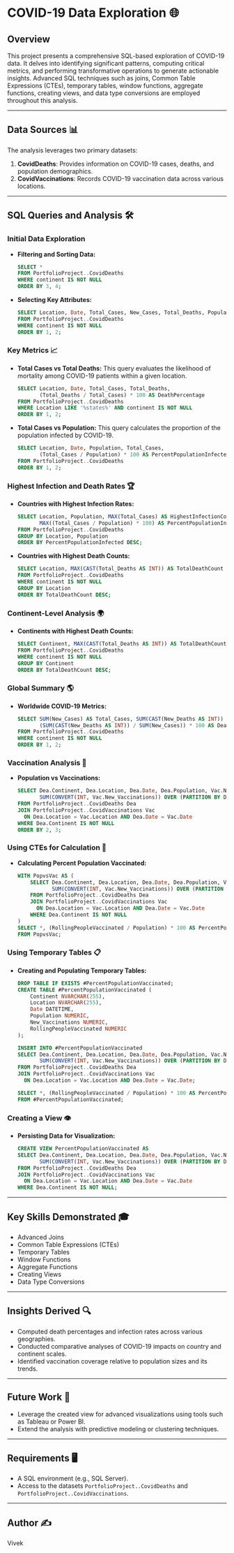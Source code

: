 # COVID-19 Data Exploration 🌐

## Overview

This project presents a comprehensive SQL-based exploration of COVID-19 data. It delves into identifying significant patterns, computing critical metrics, and performing transformative operations to generate actionable insights. Advanced SQL techniques such as joins, Common Table Expressions (CTEs), temporary tables, window functions, aggregate functions, creating views, and data type conversions are employed throughout this analysis.

---

## Data Sources 📊

The analysis leverages two primary datasets:

1. **CovidDeaths**: Provides information on COVID-19 cases, deaths, and population demographics.
2. **CovidVaccinations**: Records COVID-19 vaccination data across various locations.

---

## SQL Queries and Analysis 🛠️

### Initial Data Exploration

- **Filtering and Sorting Data:**

  ```sql
  SELECT *
  FROM PortfolioProject..CovidDeaths
  WHERE continent IS NOT NULL
  ORDER BY 3, 4;
  ```

- **Selecting Key Attributes:**

  ```sql
  SELECT Location, Date, Total_Cases, New_Cases, Total_Deaths, Population
  FROM PortfolioProject..CovidDeaths
  WHERE continent IS NOT NULL
  ORDER BY 1, 2;
  ```

### Key Metrics 📈

- **Total Cases vs Total Deaths:**
  This query evaluates the likelihood of mortality among COVID-19 patients within a given location.

  ```sql
  SELECT Location, Date, Total_Cases, Total_Deaths,
         (Total_Deaths / Total_Cases) * 100 AS DeathPercentage
  FROM PortfolioProject..CovidDeaths
  WHERE Location LIKE '%states%' AND continent IS NOT NULL
  ORDER BY 1, 2;
  ```

- **Total Cases vs Population:**
  This query calculates the proportion of the population infected by COVID-19.

  ```sql
  SELECT Location, Date, Population, Total_Cases,
         (Total_Cases / Population) * 100 AS PercentPopulationInfected
  FROM PortfolioProject..CovidDeaths
  ORDER BY 1, 2;
  ```

### Highest Infection and Death Rates 🏆

- **Countries with Highest Infection Rates:**

  ```sql
  SELECT Location, Population, MAX(Total_Cases) AS HighestInfectionCount,
         MAX((Total_Cases / Population) * 100) AS PercentPopulationInfected
  FROM PortfolioProject..CovidDeaths
  GROUP BY Location, Population
  ORDER BY PercentPopulationInfected DESC;
  ```

- **Countries with Highest Death Counts:**

  ```sql
  SELECT Location, MAX(CAST(Total_Deaths AS INT)) AS TotalDeathCount
  FROM PortfolioProject..CovidDeaths
  WHERE continent IS NOT NULL
  GROUP BY Location
  ORDER BY TotalDeathCount DESC;
  ```

### Continent-Level Analysis 🌍

- **Continents with Highest Death Counts:**

  ```sql
  SELECT Continent, MAX(CAST(Total_Deaths AS INT)) AS TotalDeathCount
  FROM PortfolioProject..CovidDeaths
  WHERE continent IS NOT NULL
  GROUP BY Continent
  ORDER BY TotalDeathCount DESC;
  ```

### Global Summary 🌎

- **Worldwide COVID-19 Metrics:**

  ```sql
  SELECT SUM(New_Cases) AS Total_Cases, SUM(CAST(New_Deaths AS INT)) AS Total_Deaths,
         (SUM(CAST(New_Deaths AS INT)) / SUM(New_Cases)) * 100 AS DeathPercentage
  FROM PortfolioProject..CovidDeaths
  WHERE continent IS NOT NULL
  ORDER BY 1, 2;
  ```

### Vaccination Analysis 💉

- **Population vs Vaccinations:**

  ```sql
  SELECT Dea.Continent, Dea.Location, Dea.Date, Dea.Population, Vac.New_Vaccinations,
         SUM(CONVERT(INT, Vac.New_Vaccinations)) OVER (PARTITION BY Dea.Location ORDER BY Dea.Location, Dea.Date) AS RollingPeopleVaccinated
  FROM PortfolioProject..CovidDeaths Dea
  JOIN PortfolioProject..CovidVaccinations Vac
    ON Dea.Location = Vac.Location AND Dea.Date = Vac.Date
  WHERE Dea.Continent IS NOT NULL
  ORDER BY 2, 3;
  ```

### Using CTEs for Calculation 🧮

- **Calculating Percent Population Vaccinated:**

  ```sql
  WITH PopvsVac AS (
      SELECT Dea.Continent, Dea.Location, Dea.Date, Dea.Population, Vac.New_Vaccinations,
             SUM(CONVERT(INT, Vac.New_Vaccinations)) OVER (PARTITION BY Dea.Location ORDER BY Dea.Location, Dea.Date) AS RollingPeopleVaccinated
      FROM PortfolioProject..CovidDeaths Dea
      JOIN PortfolioProject..CovidVaccinations Vac
        ON Dea.Location = Vac.Location AND Dea.Date = Vac.Date
      WHERE Dea.Continent IS NOT NULL
  )
  SELECT *, (RollingPeopleVaccinated / Population) * 100 AS PercentPopulationVaccinated
  FROM PopvsVac;
  ```

### Using Temporary Tables 📋

- **Creating and Populating Temporary Tables:**

  ```sql
  DROP TABLE IF EXISTS #PercentPopulationVaccinated;
  CREATE TABLE #PercentPopulationVaccinated (
      Continent NVARCHAR(255),
      Location NVARCHAR(255),
      Date DATETIME,
      Population NUMERIC,
      New_Vaccinations NUMERIC,
      RollingPeopleVaccinated NUMERIC
  );

  INSERT INTO #PercentPopulationVaccinated
  SELECT Dea.Continent, Dea.Location, Dea.Date, Dea.Population, Vac.New_Vaccinations,
         SUM(CONVERT(INT, Vac.New_Vaccinations)) OVER (PARTITION BY Dea.Location ORDER BY Dea.Location, Dea.Date) AS RollingPeopleVaccinated
  FROM PortfolioProject..CovidDeaths Dea
  JOIN PortfolioProject..CovidVaccinations Vac
    ON Dea.Location = Vac.Location AND Dea.Date = Vac.Date;

  SELECT *, (RollingPeopleVaccinated / Population) * 100 AS PercentPopulationVaccinated
  FROM #PercentPopulationVaccinated;
  ```

### Creating a View 👁️

- **Persisting Data for Visualization:**

  ```sql
  CREATE VIEW PercentPopulationVaccinated AS
  SELECT Dea.Continent, Dea.Location, Dea.Date, Dea.Population, Vac.New_Vaccinations,
         SUM(CONVERT(INT, Vac.New_Vaccinations)) OVER (PARTITION BY Dea.Location ORDER BY Dea.Location, Dea.Date) AS RollingPeopleVaccinated
  FROM PortfolioProject..CovidDeaths Dea
  JOIN PortfolioProject..CovidVaccinations Vac
    ON Dea.Location = Vac.Location AND Dea.Date = Vac.Date
  WHERE Dea.Continent IS NOT NULL;
  ```

---

## Key Skills Demonstrated 🎓

- Advanced Joins
- Common Table Expressions (CTEs)
- Temporary Tables
- Window Functions
- Aggregate Functions
- Creating Views
- Data Type Conversions

---

## Insights Derived 🔍

- Computed death percentages and infection rates across various geographies.
- Conducted comparative analyses of COVID-19 impacts on country and continent scales.
- Identified vaccination coverage relative to population sizes and its trends.

---

## Future Work 🚀

- Leverage the created view for advanced visualizations using tools such as Tableau or Power BI.
- Extend the analysis with predictive modeling or clustering techniques.

---

## Requirements 🖥️

- A SQL environment (e.g., SQL Server).
- Access to the datasets `PortfolioProject..CovidDeaths` and `PortfolioProject..CovidVaccinations`.

---

## Author ✍️

Vivek


 
